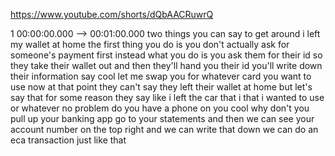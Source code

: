 https://www.youtube.com/shorts/dQbAACRuwrQ

1 00:00:00.000 --\> 00:01:00.000 two things you can say to get around i
left my wallet at home the first thing you do is you don't actually ask
for someone's payment first instead what you do is you ask them for
their id so they take their wallet out and then they'll hand you their
id you'll write down their information say cool let me swap you for
whatever card you want to use now at that point they can't say they left
their wallet at home but let's say that for some reason they say like i
left the car that i that i wanted to use or whatever no problem do you
have a phone on you cool why don't you pull up your banking app go to
your statements and then we can see your account number on the top right
and we can write that down we can do an eca transaction just like that
